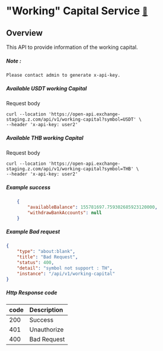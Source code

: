 # "Working" Capital Service  <span style="font-size: 0.8em;">[🚀](../Readme.md#software-development-api-documents)</span>

## Overview
This API to provide information of the working capital.

##### Note :
    Please contact admin to generate x-api-key.

##### Available USDT working Capital
Request body
``` curl
curl --location 'https://open-api.exchange-staging.z.com/api/v1/working-capital?symbol=USDT' \
--header 'x-api-key: user2'
```

##### Available THB working Capital
Request body
``` curl
curl --location 'https://open-api.exchange-staging.z.com/api/v1/working-capital?symbol=THB' \
--header 'x-api-key: user2'
```

##### Example success
``` json
    {
        "availableBalance": 155781697.759302685923120000,
        "withdrawBankAccounts": null
    }
```

##### Example Bad request
``` json
{
    "type": "about:blank",
    "title": "Bad Request",
    "status": 400,
    "detail": "symbol not support : TH",
    "instance": "/api/v1/working-capital"
}
```

##### Http Response code
| code | Description |
| :------ | :------- |
| 200   |   Success |
| 401 | Unauthorize |
| 400 | Bad Request |
